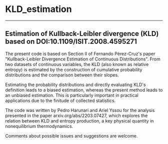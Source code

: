 # KLD_estimation
--------------------------------------------
Estimation of Kullback-Leibler divergence (KLD) based on DOI:10.1109/ISIT.2008.4595271
--------------------------------------------

The present code is based on Section II of Fernando Pérez-Cruz's paper "Kullback-Leibler Divergence Estimation of Continuous Distributions". From two datasets of continuous variables, the KLD (also known as relative entropy) is estimated by the construction of cumulative probability distributions and the comparison between their slopes.

Estimating the probability distributions and directly evaluating KLD's definition leads to a biased estimation, whereas the present method leads to an unbiased estimation. This is particularly important in practical applications due to the finitude of collected statistics.

The code was written by Pedro Harunari and Ariel Yssou for the analysis presented in the paper arxiv.org/abs/2203.07427, which explores the relation between KLD and entropy production, a key physical quantity in nonequilibrium thermodynamics.

Comments about possible issues and suggestions are welcome.
